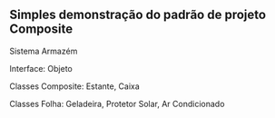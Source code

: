 ## Simples demonstração do padrão de projeto Composite

Sistema Armazém

Interface: Objeto

Classes Composite: Estante, Caixa

Classes Folha: Geladeira, Protetor Solar, Ar Condicionado

